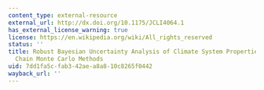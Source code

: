 ```yaml
---
content_type: external-resource
external_url: http://dx.doi.org/10.1175/JCLI4064.1
has_external_license_warning: true
license: https://en.wikipedia.org/wiki/All_rights_reserved
status: ''
title: Robust Bayesian Uncertainty Analysis of Climate System Properties Using Markov
  Chain Monte Carlo Methods
uid: 7dd1fa5c-fab3-42ae-a8a8-10c8265f0442
wayback_url: ''
---
```

